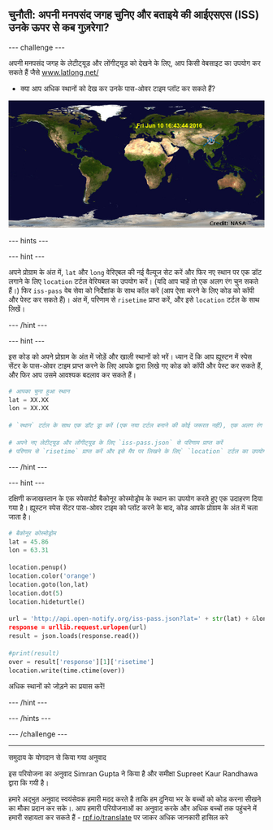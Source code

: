 ## चुनौती: अपनी मनपसंद जगह चुनिए और बताइये की आईएसएस (ISS) उनके ऊपर से कब गुज़रेगा?

--- challenge ---

अपनी मनपसंद जगह के लेटीट्‍यूड और लोंगीट्‍यूड को देखने के लिए, आप किसी वेबसाइट का उपयोग कर सकते हैं जैसे <a href="http://www.latlong.net/" target="_blank"> www.latlong.net/ </a>

+ क्या आप अधिक स्थानों को देख कर उनके पास-ओवर टाइम प्लॉट कर सकते हैं? 

![स्क्रीनशॉट](images/iss-final.png)

--- hints ---


--- hint ---

अपने प्रोग्राम के अंत में, `lat` और `long` वेरिएबल की नई वैल्यूज सेट करें और फिर नए स्थान पर एक डॉट लगाने के लिए `location` टर्टल वेरियबल का उपयोग करें। (यदि आप चाहें तो एक अलग रंग चुन सकते हैं।) फिर `iss-pass` वेब सेवा को निर्देशांक के साथ कॉल करें (आप ऐसा करने के लिए कोड को कॉपी और पेस्ट कर सकते हैं)। अंत में, परिणाम से `risetime` प्राप्त करें, और इसे `location` टर्टल के साथ लिखें।

--- /hint ---

--- hint ---

इस कोड को अपने प्रोग्राम के अंत में जोड़ें और खाली स्थानों को भरें। ध्यान दें कि आप ह्यूस्टन में स्पेस सेंटर के पास-ओवर टाइम प्राप्त करने के लिए आपके द्वारा लिखे गए कोड को कॉपी और पेस्ट कर सकते हैं, और फिर आप उसमे आवश्यक बदलाव कर सकते हैं।

```python
# आपका चुना हुआ स्थान
lat = XX.XX
lon = XX.XX

# `स्थान` टर्टल के साथ एक डॉट ड्रा करें (एक नया टर्टल बनाने की कोई जरूरत नहीं), एक अलग रंग चुनें

# अपने नए लेटीट्‍यूड और लोंगीट्‍यूड के लिए `iss-pass.json` से परिणाम प्राप्त करें
# परिणाम से `risetime` प्राप्त करें और इसे मैप पर लिखने के लिए` `location` टर्टल का उपयोग करें
```

--- /hint ---

--- hint ---

दक्षिणी कजाखस्तान के एक स्पेसपोर्ट बैकोनूर कोस्मोड्रोम के स्थान का उपयोग करते हुए एक उदाहरण दिया गया है। ह्यूस्टन स्पेस सेंटर पास-ओवर टाइम को प्लॉट करने के बाद, कोड आपके प्रोग्राम के अंत में चला जाता है।

```python
# बैकोनूर कोस्मोड्रोम
lat = 45.86
lon = 63.31

location.penup()
location.color('orange')
location.goto(lon,lat)
location.dot(5)
location.hideturtle()

url = 'http://api.open-notify.org/iss-pass.json?lat=' + str(lat) + &lon=' + str(lon)
response = urllib.request.urlopen(url)
result = json.loads(response.read())

#print(result)
over = result['response'][1]['risetime']
location.write(time.ctime(over))
```

अधिक स्थानों को जोड़ने का प्रयास करें!

--- /hint ---

--- /hints ---

--- /challenge ---


***
समुदाय के योगदान से किया गया अनुवाद

इस परियोजना का अनुवाद Simran Gupta ने किया है और समीक्षा Supreet Kaur Randhawa द्वारा कि गयी  है।

हमारे अद्भुत अनुवाद स्वयंसेवक हमारी मदद करते है ताकि हम दुनिया भर के बच्चों को कोड करना सीखने का मौका प्रदान कर सके।. आप हमारी परियोजनाओं का अनुवाद करके और अधिक बच्चों तक पहुंचने में हमारी सहायता कर सकते हैं - [rpf.io/translate](https://rpf.io/translate) पर जाकर अधिक जानकारी हासिल करे